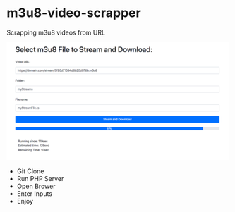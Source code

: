 # m3u8-video-scrapper
Scrapping m3u8 videos from URL

![In Progress](Test.png)

- Git Clone
- Run PHP Server
- Open Brower
- Enter Inputs
- Enjoy

